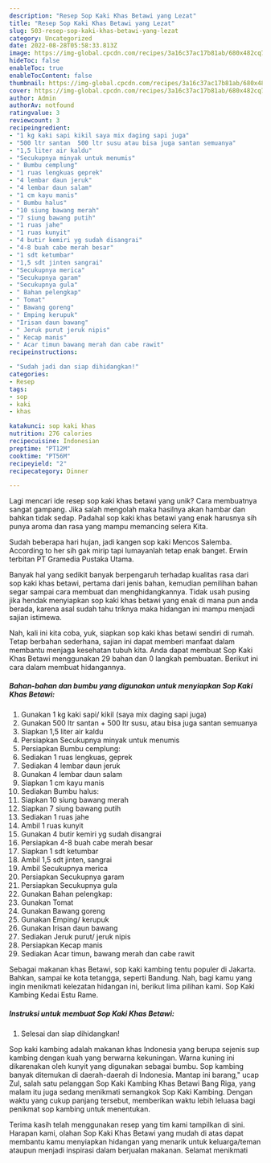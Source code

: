```yaml
---
description: "Resep Sop Kaki Khas Betawi yang Lezat"
title: "Resep Sop Kaki Khas Betawi yang Lezat"
slug: 503-resep-sop-kaki-khas-betawi-yang-lezat
category: Uncategorized
date: 2022-08-28T05:58:33.813Z
image: https://img-global.cpcdn.com/recipes/3a16c37ac17b81ab/680x482cq70/sop-kaki-khas-betawi-foto-resep-utama.jpg
hideToc: false
enableToc: true
enableTocContent: false
thumbnail: https://img-global.cpcdn.com/recipes/3a16c37ac17b81ab/680x482cq70/sop-kaki-khas-betawi-foto-resep-utama.jpg
cover: https://img-global.cpcdn.com/recipes/3a16c37ac17b81ab/680x482cq70/sop-kaki-khas-betawi-foto-resep-utama.jpg
author: Admin
authorAv: notfound
ratingvalue: 3
reviewcount: 3
recipeingredient:
- "1 kg kaki sapi kikil saya mix daging sapi juga"
- "500 ltr santan  500 ltr susu atau bisa juga santan semuanya"
- "1,5 liter air kaldu"
- "Secukupnya minyak untuk menumis"
- " Bumbu cemplung"
- "1 ruas lengkuas geprek"
- "4 lembar daun jeruk"
- "4 lembar daun salam"
- "1 cm kayu manis"
- " Bumbu halus"
- "10 siung bawang merah"
- "7 siung bawang putih"
- "1 ruas jahe"
- "1 ruas kunyit"
- "4 butir kemiri yg sudah disangrai"
- "4-8 buah cabe merah besar"
- "1 sdt ketumbar"
- "1,5 sdt jinten sangrai"
- "Secukupnya merica"
- "Secukupnya garam"
- "Secukupnya gula"
- " Bahan pelengkap"
- " Tomat"
- " Bawang goreng"
- " Emping kerupuk"
- "Irisan daun bawang"
- " Jeruk purut jeruk nipis"
- " Kecap manis"
- " Acar timun bawang merah dan cabe rawit"
recipeinstructions:

- "Sudah jadi dan siap dihidangkan!"
categories:
- Resep
tags:
- sop
- kaki
- khas

katakunci: sop kaki khas 
nutrition: 276 calories
recipecuisine: Indonesian
preptime: "PT12M"
cooktime: "PT56M"
recipeyield: "2"
recipecategory: Dinner

---
```





Lagi mencari ide resep sop kaki khas betawi yang unik? Cara membuatnya sangat gampang. Jika salah mengolah maka hasilnya akan hambar dan bahkan tidak sedap. Padahal sop kaki khas betawi yang enak harusnya sih punya aroma dan rasa yang mampu memancing selera Kita.





Sudah beberapa hari hujan, jadi kangen sop kaki Mencos Salemba. According to her sih gak mirip tapi lumayanlah tetap enak banget. Erwin terbitan PT Gramedia Pustaka Utama.

Banyak hal yang sedikit banyak berpengaruh terhadap kualitas rasa dari sop kaki khas betawi, pertama dari jenis bahan, kemudian pemilihan bahan segar sampai cara membuat dan menghidangkannya. Tidak usah pusing jika hendak menyiapkan sop kaki khas betawi yang enak di mana pun anda berada, karena asal sudah tahu triknya maka hidangan ini mampu menjadi sajian istimewa.






Nah, kali ini kita coba, yuk, siapkan sop kaki khas betawi sendiri di rumah. Tetap berbahan sederhana, sajian ini dapat memberi manfaat dalam membantu menjaga kesehatan tubuh kita. Anda dapat membuat Sop Kaki Khas Betawi menggunakan 29 bahan dan 0 langkah pembuatan. Berikut ini cara dalam membuat hidangannya.

<!--inarticleads1-->

##### Bahan-bahan dan bumbu yang digunakan untuk menyiapkan Sop Kaki Khas Betawi:

1. Gunakan 1 kg kaki sapi/ kikil (saya mix daging sapi juga)
1. Gunakan 500 ltr santan + 500 ltr susu, atau bisa juga santan semuanya
1. Siapkan 1,5 liter air kaldu
1. Persiapkan Secukupnya minyak untuk menumis
1. Persiapkan  Bumbu cemplung:
1. Sediakan 1 ruas lengkuas, geprek
1. Sediakan 4 lembar daun jeruk
1. Gunakan 4 lembar daun salam
1. Siapkan 1 cm kayu manis
1. Sediakan  Bumbu halus:
1. Siapkan 10 siung bawang merah
1. Siapkan 7 siung bawang putih
1. Sediakan 1 ruas jahe
1. Ambil 1 ruas kunyit
1. Gunakan 4 butir kemiri yg sudah disangrai
1. Persiapkan 4-8 buah cabe merah besar
1. Siapkan 1 sdt ketumbar
1. Ambil 1,5 sdt jinten, sangrai
1. Ambil Secukupnya merica
1. Persiapkan Secukupnya garam
1. Persiapkan Secukupnya gula
1. Gunakan  Bahan pelengkap:
1. Gunakan  Tomat
1. Gunakan  Bawang goreng
1. Gunakan  Emping/ kerupuk
1. Gunakan Irisan daun bawang
1. Sediakan  Jeruk purut/ jeruk nipis
1. Persiapkan  Kecap manis
1. Sediakan  Acar timun, bawang merah dan cabe rawit


Sebagai makanan khas Betawi, sop kaki kambing tentu populer di Jakarta. Bahkan, sampai ke kota tetangga, seperti Bandung. Nah, bagi kamu yang ingin menikmati kelezatan hidangan ini, berikut lima pilihan kami. Sop Kaki Kambing Kedai Estu Rame. 

<!--inarticleads2-->

##### Instruksi untuk membuat Sop Kaki Khas Betawi:


1. Selesai dan siap dihidangkan!

Sop kaki kambing adalah makanan khas Indonesia yang berupa sejenis sup kambing dengan kuah yang berwarna kekuningan. Warna kuning ini dikarenakan oleh kunyit yang digunakan sebagai bumbu. Sop kambing banyak ditemukan di daerah-daerah di Indonesia. Mantap ini barang,&#34; ucap Zul, salah satu pelanggan Sop Kaki Kambing Khas Betawi Bang Riga, yang malam itu juga sedang menikmati semangkok Sop Kaki Kambing. Dengan waktu yang cukup panjang tersebut, memberikan waktu lebih leluasa bagi penikmat sop kambing untuk menentukan. 

Terima kasih telah menggunakan resep yang tim kami tampilkan di sini. Harapan kami, olahan Sop Kaki Khas Betawi yang mudah di atas dapat membantu kamu menyiapkan hidangan yang menarik untuk keluarga/teman ataupun menjadi inspirasi dalam berjualan makanan. Selamat menikmati

